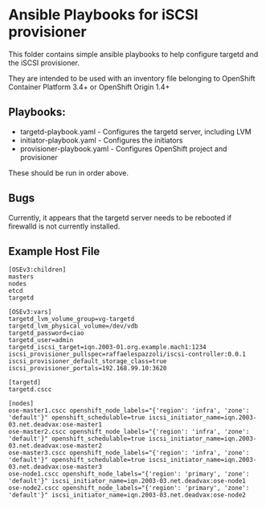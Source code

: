 # Ansible Playbooks for iSCSI provisioner

This folder contains simple ansible playbooks to help
configure targetd and the iSCSI provisioner.

They are intended to be used with an inventory file belonging 
to OpenShift Container Platform 3.4+ or OpenShift Origin 1.4+

## Playbooks:

* targetd-playbook.yaml - Configures the targetd server, including LVM
* initiator-playbook.yaml - Configures the initiators
* provisioner-playbook.yaml - Configures OpenShift project and provisioner

These should be run in order above.

## Bugs

Currently, it appears that the targetd server needs to be rebooted if 
firewalld is not currently installed.

## Example Host File

```
[OSEv3:children]
masters
nodes
etcd
targetd

[OSEv3:vars]
targetd_lvm_volume_group=vg-targetd
targetd_lvm_physical_volume=/dev/vdb
targetd_password=ciao
targetd_user=admin
targetd_iscsi_target=iqn.2003-01.org.example.mach1:1234
iscsi_provisioner_pullspec=raffaelespazzoli/iscsi-controller:0.0.1
iscsi_provisioner_default_storage_class=true
iscsi_provisioner_portals=192.168.99.10:3620

[targetd]
targetd.cscc

[nodes]
ose-master1.cscc openshift_node_labels="{'region': 'infra', 'zone': 'default'}" openshift_schedulable=true iscsi_initiator_name=iqn.2003-03.net.deadvax:ose-master1
ose-master2.cscc openshift_node_labels="{'region': 'infra', 'zone': 'default'}" openshift_schedulable=true iscsi_initiator_name=iqn.2003-03.net.deadvax:ose-master2
ose-master3.cscc openshift_node_labels="{'region': 'infra', 'zone': 'default'}" openshift_schedulable=true iscsi_initiator_name=iqn.2003-03.net.deadvax:ose-master3
ose-node1.cscc openshift_node_labels="{'region': 'primary', 'zone': 'default'}" iscsi_initiator_name=iqn.2003-03.net.deadvax:ose-node1
ose-node2.cscc openshift_node_labels="{'region': 'primary', 'zone': 'default'}" iscsi_initiator_name=iqn.2003-03.net.deadvax:ose-node2
```
